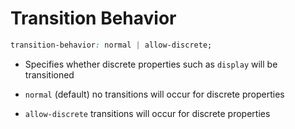 # Transition Behavior

```CSS
transition-behavior: normal | allow-discrete;
```

- Specifies whether discrete properties such as `display` will be transitioned

- `normal` (default) no transitions will occur for discrete properties

- `allow-discrete` transitions will occur for discrete properties

